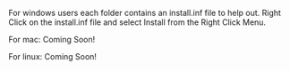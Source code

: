For windows users each folder contains an install.inf file to help out.
Right Click on the install.inf file and select Install from the Right Click Menu.

For mac: Coming Soon!

For linux: Coming Soon!

